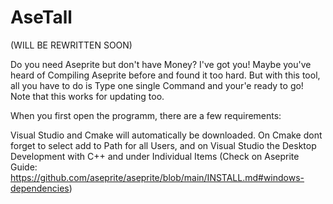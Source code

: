 # AseTall

(WILL BE REWRITTEN SOON)

Do you need Aseprite but don't have Money? I've got you! Maybe you've heard of Compiling Aseprite before and found it too hard. But with this tool, all you have to do is Type one single Command and your'e ready to go! Note that this works for updating too.

When you first open the programm, there are a few requirements:

Visual Studio and Cmake will automatically be downloaded. On Cmake dont
forget to select add to Path for all Users,  and on Visual Studio the Desktop
Development with C++ and under Individual Items (Check on Aseprite Guide: https://github.com/aseprite/aseprite/blob/main/INSTALL.md#windows-dependencies)
